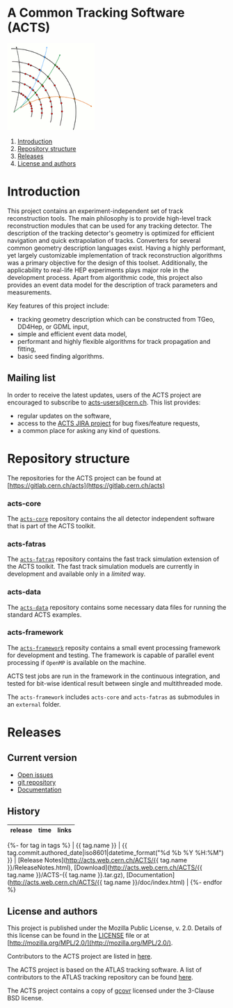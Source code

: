 # A Common Tracking Software (ACTS)

![](img/ACTSlogo.gif)

1. [Introduction](#introduction)
2. [Repository structure](#repository-structure)
3. [Releases](#releases)
4. [License and authors](#license-and-authors)

# Introduction

This project contains an experiment-independent set of track reconstruction tools. The main philosophy is to provide high-level track reconstruction modules that can be used for any tracking detector. The description of the tracking detector's geometry is optimized for efficient navigation and quick extrapolation of tracks. Converters for several common geometry description languages exist. Having a highly performant, yet largely customizable implementation of track reconstruction algorithms was a primary objective for the design of this toolset. Additionally, the applicability to real-life HEP experiments plays major role in the development process. Apart from algorithmic code, this project also provides an event data model for the description of track parameters and measurements.

Key features of this project include:
* tracking geometry description which can be constructed from TGeo, DD4Hep, or GDML input,
* simple and efficient event data model,
* performant and highly flexible algorithms for track propagation and fitting,
* basic seed finding algorithms.

## Mailing list

In order to receive the latest updates, users of the ACTS project are encouraged to subscribe to [acts-users@cern.ch](https://e-groups.cern.ch/e-groups/Egroup.do?egroupName=acts-users). This list provides:

- regular updates on the software,
- access to the [ACTS JIRA project](https://its.cern.ch/jira/projects/ACTS/) for bug fixes/feature requests,
- a common place for asking any kind of questions.

# Repository structure

The repositories for the ACTS project can be found at<br>
[https://gitlab.cern.ch/acts](https://gitlab.cern.ch/acts)

### acts-core

The [`acts-core`](https://gitlab.cern.ch/acts/acts-core) repository contains the all detector independent software that is part of the ACTS toolkit. 


### acts-fatras

The [`acts-fatras`](https://gitlab.cern.ch/acts/acts-fatras) repository contains the fast track simulation extension of the ACTS toolkit. 
The fast track simulation moduels are currently in  development and available only in a *limited* way.


### acts-data 

The [`acts-data`](https://gitlab.cern.ch/acts/acts-data) repository contains some necessary data files for running the standard ACTS examples.


### acts-framework

The [`acts-framework`](https://gitlab.cern.ch/acts/acts-framework) reposity contains a small event processing framework for development and testing. The framework is capable of parallel event processing if ``OpenMP`` is available on the machine.

ACTS test jobs are run in the framework in the continuous integration, and tested for bit-wise identical result between single and multithreaded mode.

The `acts-framework` includes `acts-core` and `acts-fatras` as submodules in an `external` folder.

# Releases

## Current version
* [Open issues](https://its.cern.ch/jira/browse/ACTS-203?filter=18687)
* [git repository](https://gitlab.cern.ch/acts/acts-core)
* [Documentation](http://acts.web.cern.ch/ACTS/latest/doc/index.html)

## History
| release | time | links |
| ------- | ---- | ----- |
{%- for tag in tags %}
| {{ tag.name }} | {{ tag.commit.authored_date|iso8601|datetime_format("%d %b %Y %H:%M") }} | [Release Notes](http://acts.web.cern.ch/ACTS/{{ tag.name }}/ReleaseNotes.html), [Download](http://acts.web.cern.ch/ACTS/{{ tag.name }}/ACTS-{{ tag.name }}.tar.gz), [Documentation](http://acts.web.cern.ch/ACTS/{{ tag.name }}/doc/index.html) |
{%- endfor %}


## License and authors

This project is published under the Mozilla Public License, v. 2.0. Details of
this license can be found in the [LICENSE](LICENSE) file or at
[http://mozilla.org/MPL/2.0/](http://mozilla.org/MPL/2.0/).

Contributors to the ACTS project are listed in [here](authors.md).

The ACTS project is based on the ATLAS tracking software. A list of contributors
to the ATLAS tracking repository can be found [here](authors.md#contributors-to-the-atlas-tracking-software).

The ACTS project contains a copy of [gcovr](http://gcovr.com) licensed under
the 3-Clause BSD license.
